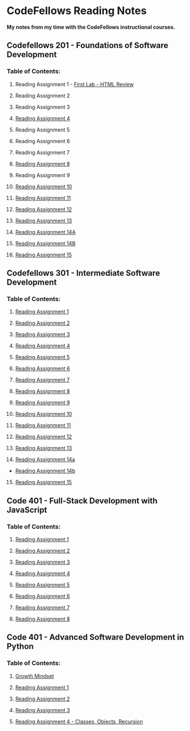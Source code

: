 # CodeFellows Reading Notes
**My notes from my time with the CodeFellows instructional courses.**


## Codefellows 201 - Foundations of Software Development
### Table of Contents:
1. Reading Assignment 1 - [First Lab - HTML Review](https://micgreene.github.io/reading-notes/lab1.html)
  
1. Reading Assignment 2
  
1. Reading Assignment 3
  
1. [Reading Assignment 4](https://micgreene.github.io/reading-notes/chapter4Notes)
  
1. Reading Assignment 5
  
1. Reading Assignment 6
  
1. Reading Assignment 7
  
1. [Reading Assignment 8](https://micgreene.github.io/reading-notes/Reading-8-Notes)
  
1. Reading Assignment 9
  
1. [Reading Assignment 10](https://micgreene.github.io/reading-notes/reading-10-Notes)
  
1. [Reading Assignment 11](https://micgreene.github.io/reading-notes/reading-11-Notes)
  
1. [Reading Assignment 12](https://micgreene.github.io/reading-notes/reading-12-Notes)
  
1. [Reading Assignment 13](https://micgreene.github.io/reading-notes/reading-13-Notes)
  
1. [Reading Assignment 14A](https://micgreene.github.io/reading-notes/reading-14a-Notes)

1. [Reading Assignment 14B](https://micgreene.github.io/reading-notes/reading-14b-Notes)
  
1. [Reading Assignment 15](https://micgreene.github.io/reading-notes/reading-15-Notes)


## Codefellows 301 - Intermediate Software Development
### Table of Contents:
1. [Reading Assignment 1](https://micgreene.github.io/reading-notes/301-reading-1-Notes)
  
1. [Reading Assignment 2](https://micgreene.github.io/reading-notes/301-reading-2-Notes)
  
1. [Reading Assignment 3](https://micgreene.github.io/reading-notes/301-reading-3-Notes)
  
1. [Reading Assignment 4](https://micgreene.github.io/reading-notes/301-reading-4-Notes)
  
1. [Reading Assignment 5](https://micgreene.github.io/reading-notes/301-reading-5-Notes)
  
1. [Reading Assignment 6](https://micgreene.github.io/reading-notes/301-reading-6-Notes)
  
1. [Reading Assignment 7](https://micgreene.github.io/reading-notes/301-reading-7-Notes)
  
1. [Reading Assignment 8](https://micgreene.github.io/reading-notes/301-reading-8-Notes)
  
1. [Reading Assignment 9](https://micgreene.github.io/reading-notes/301-reading-9-Notes)
  
1. [Reading Assignment 10](https://micgreene.github.io/reading-notes/301-reading-10-Notes)
  
1. [Reading Assignment 11](https://micgreene.github.io/reading-notes/301-reading-11-Notes)
  
1. [Reading Assignment 12](https://micgreene.github.io/reading-notes/301-reading-12-Notes)
  
1. [Reading Assignment 13](https://micgreene.github.io/reading-notes/301-reading-13-Notes)
  
1. [Reading Assignment 14a](https://micgreene.github.io/reading-notes/301-reading-14a-Notes)
  + [Reading Assignment 14b](https://micgreene.github.io/reading-notes/301-reading-14b-Notes)
  
15. [Reading Assignment 15](https://micgreene.github.io/reading-notes/301-reading-15-Notes)


## Code 401 - Full-Stack Development with JavaScript
### Table of Contents:
1. [Reading Assignment 1](https://micgreene.github.io/reading-notes/401js-reading-1-Notes)

1. [Reading Assignment 2](https://micgreene.github.io/reading-notes/401js-reading-2-Notes)

1. [Reading Assignment 3](https://micgreene.github.io/reading-notes/401js-reading-3-Notes)

1. [Reading Assignment 4](https://micgreene.github.io/reading-notes/401js-reading-4-Notes)

1. [Reading Assignment 5](https://micgreene.github.io/reading-notes/401js-reading-5-Notes)

1. [Reading Assignment 6](https://micgreene.github.io/reading-notes/401js-reading-6-Notes)

1. [Reading Assignment 7](https://micgreene.github.io/reading-notes/401js-reading-7-Notes)

1. [Reading Assignment 8](https://micgreene.github.io/reading-notes/401js-reading-8-Notes)


## Code 401 - Advanced Software Development in Python
### Table of Contents:
1. [Growth Mindset](https://micgreene.github.io/reading-notes/401py-growth-mindset-Notes)

1. [Reading Assignment 1](https://micgreene.github.io/reading-notes/401py-reading-1-Notes)

1. [Reading Assignment 2](https://micgreene.github.io/reading-notes/401py-reading-2-Notes)

1. [Reading Assignment 3](https://micgreene.github.io/reading-notes/401py-reading-3-Notes)

1. [Reading Assignment 4 - Classes, Objects, Recursion](https://micgreene.github.io/reading-notes/401py-reading-4-Notes)
